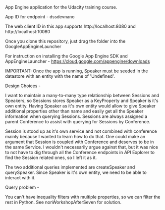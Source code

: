 App Engine application for the Udacity training course.

App ID for endpoint - dssdevnano

The web client ID in this app supports http://localhost:8080 and http://localhost:10080

Once you clone this repository, just drag the folder into the GoogleAppEngineLauncher

For instruction on installing the Google App Engine SDK and AppEngineLauncher -
https://cloud.google.com/appengine/downloads

IMPORTANT: Once the app is running, Speaker must be seeded in the datastore with an entity with the name of
'Undefined'.

Design Choices -

I want to maintain a many-to-many type relationship between Sessions and Speakers, so Sessions stores Speaker as a
KeyProperty and Speaker is it's own entity. Having Speaker as it's own entity would allow to give Speaker additional
properties other than name and easily get all the Speaker information when querying Sessions. Sessions are always
assigned a parent Conference to assist with querying for Sessions by Conference.

Session is stood up as it's own service and not combined with conference mainly because I wanted to learn how to do
that. One could make an argument that Session is coupled with Conference and deserves to be in the same Service. I
wouldn't necessarily argue against that, but it was nice to not have to dig through all the Conference endpoints in
API Explorer to find the Session related ones, so I left it as it.

The two additional queries implemented are createSpeaker and querySpeaker. Since Speaker is it's own entity, we need
to be able to interact with it.

Query problem -

You can't have inequality filters with multiple properties, so we can filter the rest in Python.
See nonWorkshopAfterSeven for solution.

